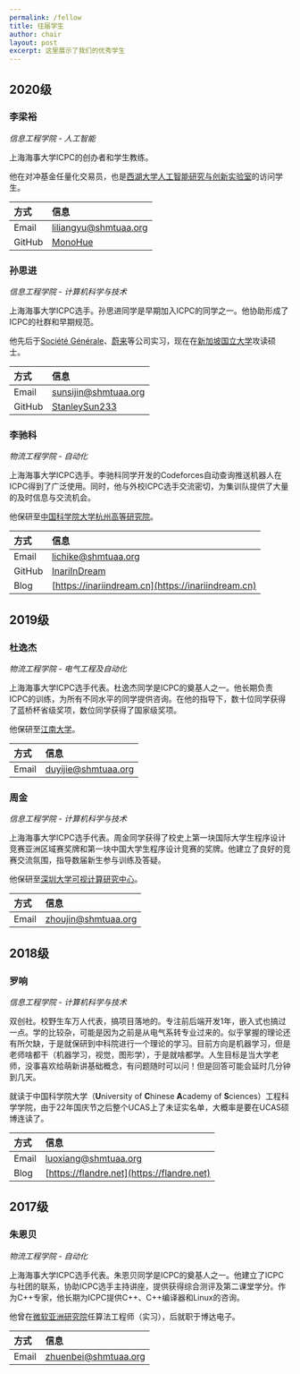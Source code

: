 ```yaml
---
permalink: /fellow
title: 往届学生
author: chair
layout: post
excerpt: 这里展示了我们的优秀学生
---
```


## 2020级

### 李梁裕

_信息工程学院 - 人工智能_

上海海事大学ICPC的创办者和学生教练。

他在对冲基金任量化交易员，也是[西湖大学人工智能研究与创新实验室](https://www.westlake.edu.cn/ffaculty/stan-zq-li.html)的访问学生。

| 方式     | 信息                                                    |
|:-------|:------------------------------------------------------|
| Email  | [liliangyu@shmtuaa.org](mailto:liliangyu@shmtuaa.org) |
| GitHub | [MonoHue](https://github.com/MonoHue)                 |

### 孙思进

_信息工程学院 - 计算机科学与技术_

上海海事大学ICPC选手。孙思进同学是早期加入ICPC的同学之一。他协助形成了ICPC的社群和早期规范。

他先后于[Société Générale](https://societegenerale.cn)、[蔚来](https://www.nio.cn)等公司实习，现在在[新加坡国立大学](https://nus.edu.sg)攻读硕士。

| 方式     | 信息                                                  |
|:-------|:----------------------------------------------------|
| Email  | [sunsijin@shmtuaa.org](mailto:sunsijin@shmtuaa.org) |
| GitHub | [StanleySun233](https://github.com/StanleySun233)   |

### 李驰科

_物流工程学院 - 自动化_

上海海事大学ICPC选手。李驰科同学开发的Codeforces自动查询推送机器人在ICPC得到了广泛使用。同时，他与外校ICPC选手交流密切，为集训队提供了大量的及时信息与交流机会。

他保研至[中国科学院大学杭州高等研究院](http://hias.ucas.ac.cn)。

| 方式     | 信息                                                 |
|:-------|:---------------------------------------------------|
| Email  | [lichike@shmtuaa.org](mailto:lichike@shmtuaa.org)  |
| GitHub | [InariInDream](https://github.com/InariInDream)    |
| Blog   | [https://inariindream.cn](https://inariindream.cn) |

## 2019级

### 杜逸杰

_物流工程学院 - 电气工程及自动化_

上海海事大学ICPC选手代表。杜逸杰同学是ICPC的奠基人之一。他长期负责ICPC的训练，为所有不同水平的同学提供咨询。在他的指导下，数十位同学获得了蓝桥杯省级奖项，数位同学获得了国家级奖项。

他保研至[江南大学](https://www.jiangnan.edu.cn)。

| 方式    | 信息                                                |
|:------|:--------------------------------------------------|
| Email | [duyijie@shmtuaa.org](mailto:yijiedu@shmtuaa.org) |

### 周金

_信息工程学院 - 计算机科学与技术_

上海海事大学ICPC选手代表。周金同学获得了校史上第一块国际大学生程序设计竞赛亚洲区域赛奖牌和第一块中国大学生程序设计竞赛的奖牌。他建立了良好的竞赛交流氛围，指导数届新生参与训练及答疑。

他保研至[深圳大学可视计算研究中心](http://vcc.tech/)。

| 方式    | 信息                                                |
|:------|:--------------------------------------------------|
| Email | [zhoujin@shmtuaa.org](mailto:zhoujin@shmtuaa.org) |

## 2018级

### 罗响

_信息工程学院 - 计算机科学与技术_

双创社。校野生车万人代表，搞项目落地的。专注前后端开发1年，嵌入式也搞过一点。学的比较杂，可能是因为之前是从电气系转专业过来的。似乎掌握的理论还有所欠缺，于是就保研到中科院进行一个理论的学习。目前方向是机器学习，但是老师啥都干（机器学习，视觉，图形学），于是就啥都学。人生目标是当大学老师，没事喜欢给萌新讲基础概念，有问题随时可以问！但是回答可能会延时几分钟到几天。

就读于中国科学院大学（**U**niversity of **C**hinese **A**cademy of **S**ciences）工程科学学院，由于22年国庆节之后整个UCAS上了未证实名单，大概率是要在UCAS硕博连读了。

| 方式    | 信息                                                  |
|:------|:----------------------------------------------------|
| Email | [luoxiang@shmtuaa.org](mailto:luoxiang@shmtuaa.org) |
| Blog  | [https://flandre.net](https://flandre.net)          |

## 2017级

### 朱恩贝

_物流工程学院 - 自动化_

上海海事大学ICPC选手代表。朱恩贝同学是ICPC的奠基人之一。他建立了ICPC与社团的联系，协助ICPC选手主持讲座，提供获得综合测评及第二课堂学分。作为C++专家，他长期为ICPC提供C++、C++编译器和Linux的咨询。

他曾在[微软亚洲研究院](https://www.msra.cn)任算法工程师（实习），后就职于博达电子。

| 方式    | 信息                                                  |
|:------|:----------------------------------------------------|
| Email | [zhuenbei@shmtuaa.org](mailto:zhuenbei@shmtuaa.org) |
